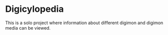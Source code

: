 # Digicylopedia
This is a solo project where information about different digimon and digimon media can be viewed. 

